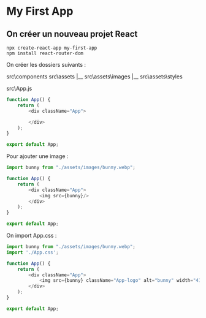 # My First App

## On créer un nouveau projet React

```shell
npx create-react-app my-first-app
npm install react-router-dom
```

On créer les dossiers suivants :

src\components
src\assets
|__ src\assets\images
|__ src\assets\styles

src\App.js
```js
function App() {
	return (
		<div className="App">

		</div>
	);
}

export default App;

```

Pour ajouter une image :
```js
import bunny from "./assets/images/bunny.webp";

function App() {
	return (
		<div className="App">
			<img src={bunny}/>
		</div>
	);
}

export default App;
```

On import App.css :
```js
import bunny from "./assets/images/bunny.webp";
import './App.css';

function App() {
	return (
		<div className="App">
			<img src={bunny} className="App-logo" alt="bunny" width="416" height="480"/>
		</div>
	);
}

export default App;
```